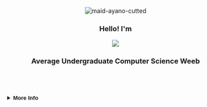 <div align="center">
  <img src="https://i.ibb.co/QmgxTMj/maid-ayano-cutted.jpg" alt="maid-ayano-cutted" border="0">
  <p align="center" style="font-family: 'Product Sans', sans-serif;"><h3><b>Hello! I'm</b></h3></p>
  <a href="https://git.io/typing-svg"><img src="https://readme-typing-svg.demolab.com?font=Fira+Code&duration=3000&pause=999&color=D740F7&center=true&random=false&width=435&lines=Athaullah+;The+Almighty+NameLess;Daath" /></a>
  <p align="center" style="font-family: 'Product Sans', sans-serif;"><h3><b>Average Undergraduate Computer Science Weeb</b></h3></p>
  <br>
</div>

<br>
<br>

<details>
  <br>
  <summary style="font-family: 'Product Sans', sans-serif; font-size: small;"><b>More Info</b></summary>
  <div align="center">
    <table>
      <tr>
        <img height="140px" style="padding: 5px;"
          src="https://github-readme-stats-sigma-five.vercel.app/api?username=NameLessAth&show_icons=true&theme=midnight-purple&include_all_commits=true&count_private=true" />
      </tr>
      <tr>
        <img height="140px" style="padding: 5px;"
          src="https://github-readme-stats-sigma-five.vercel.app/api/top-langs/?username=NameLessAth&theme=midnight-purple&hide_border=false&include_all_commits=true&count_private=true&layout=compact" />
      </tr>
    </table>
  </div>
</details>
